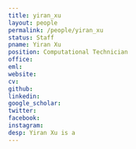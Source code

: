 ```yaml
---
title: yiran_xu
layout: people
permalink: /people/yiran_xu
status: Staff
pname: Yiran Xu
position: Computational Technician
office: 
eml: 
website:
cv: 
github:
linkedin:
google_scholar: 
twitter: 
facebook: 
instagram:
desp: Yiran Xu is a  
---
```

